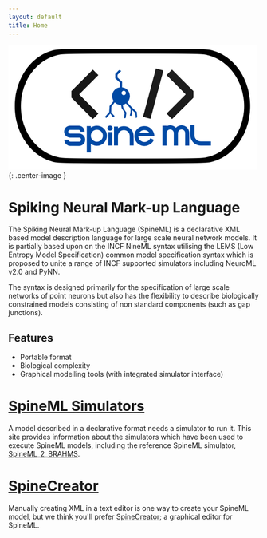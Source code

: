 ```yaml
---
layout: default
title: Home
---
```



![SpineML](/public/images/Spineml_logo_large.png "SpineML"){: .center-image }



# Spiking Neural Mark-up Language

The Spiking Neural Mark-up Language (SpineML) is a declarative XML
based model description language for large scale neural network
models. It is partially based upon on the INCF NineML syntax utilising
the LEMS (Low Entropy Model Specification) common model specification
syntax which is proposed to unite a range of INCF supported simulators
including NeuroML v2.0 and PyNN.

The syntax is designed primarily for the specification of large scale
networks of point neurons but also has the flexibility to describe
biologically constrained models consisting of non standard components
(such as gap junctions).

## Features

* Portable format
* Biological complexity
* Graphical modelling tools (with integrated simulator interface)

# [SpineML Simulators](/simulators/)

A model described in a declarative format needs a simulator to run
it. This site provides information about the simulators which have
been used to execute SpineML models, including the reference SpineML
simulator, [SpineML_2_BRAHMS](/simulators/BRAHMS).

# [SpineCreator](/spinecreator/)

Manually creating XML in a text editor is one way to create your
SpineML model, but we think you'll prefer
[SpineCreator](/spinecreator/); a graphical editor for SpineML.
